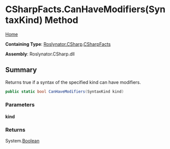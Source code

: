 <a name="_top"></a>

# CSharpFacts\.CanHaveModifiers\(SyntaxKind\) Method

[Home](../../../../README.md#_top)

**Containing Type**: [Roslynator.CSharp](../../README.md#_top)\.[CSharpFacts](../README.md#_top)

**Assembly**: Roslynator\.CSharp\.dll

## Summary

Returns true if a syntax of the specified kind can have modifiers\.

```csharp
public static bool CanHaveModifiers(SyntaxKind kind)
```

### Parameters

#### kind

### Returns

System\.[Boolean](https://docs.microsoft.com/en-us/dotnet/api/system.boolean)

